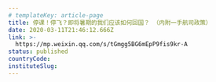 ```yaml
---
# templateKey: article-page
title: 停课！停飞？即将暑期的我们应该如何回国？ （内附一手航司政策）
date: 2020-03-11T21:46:12.666Z
link: >-
  https://mp.weixin.qq.com/s/tGmgg5BG6mEpP9fis9kr-A
status: published
countryCode:
instituteSlug:
---
```

